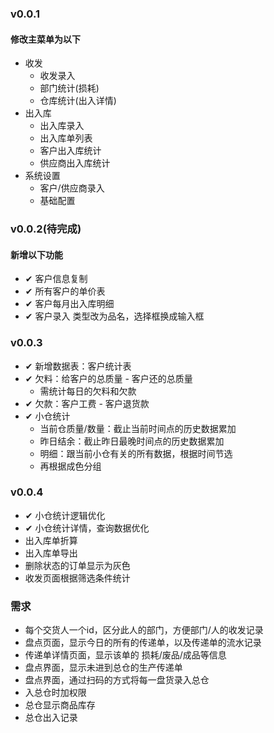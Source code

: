 ### v0.0.1
#### 修改主菜单为以下
- 收发
  - 收发录入
  - 部门统计(损耗)
  - 仓库统计(出入详情)
- 出入库
  - 出入库录入
  - 出入库单列表
  - 客户出入库统计
  - 供应商出入库统计
- 系统设置
  - 客户/供应商录入
  - 基础配置

### v0.0.2(待完成)
#### 新增以下功能
- ✔ 客户信息复制
- ✔ 所有客户的单价表
- ✔ 客户每月出入库明细
- ✔ 客户录入 类型改为品名，选择框换成输入框

### v0.0.3
- ✔ 新增数据表：客户统计表
- ✔ 欠料：给客户的总质量 - 客户还的总质量
  - 需统计每日的欠料和欠款
- ✔ 欠款：客户工费 - 客户退货款
- ✔ 小仓统计
  - 当前仓质量/数量：截止当前时间点的历史数据累加
  - 昨日结余：截止昨日最晚时间点的历史数据累加
  - 明细：跟当前小仓有关的所有数据，根据时间节选
  - 再根据成色分组

### v0.0.4
- ✔ 小仓统计逻辑优化
- ✔ 小仓统计详情，查询数据优化
- 出入库单折算
- 出入库单导出
- 删除状态的订单显示为灰色
- 收发页面根据筛选条件统计

### 需求
- 每个交货人一个id，区分此人的部门，方便部门/人的收发记录
- 盘点页面，显示今日的所有的传递单，以及传递单的流水记录
- 传递单详情页面，显示该单的 损耗/废品/成品等信息
- 盘点界面，显示未进到总仓的生产传递单
- 盘点界面，通过扫码的方式将每一盘货录入总仓
- 入总仓时加权限
- 总仓显示商品库存
- 总仓出入记录